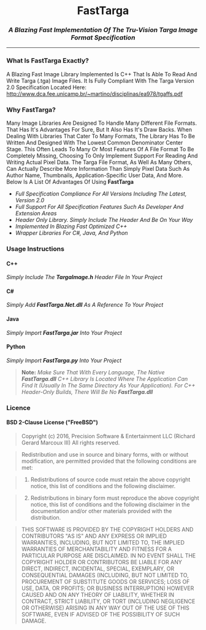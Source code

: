 # <center>**FastTarga**<center>

### <center>*A Blazing Fast Implementation Of The Tru-Vision Targa Image Format Specification*</center>

---

### **What Is FastTarga Exactly?**
A Blazing Fast Image Library Implemented Is C++ That Is Able To Read And Write Targa (.tga) Image Files.  It Is Fully Compliant With The Targa Version 2.0 Specification Located Here: http://www.dca.fee.unicamp.br/~martino/disciplinas/ea978/tgaffs.pdf

### **Why FastTarga?**

Many Image Libraries Are Designed To Handle Many Different File Formats.  That Has It's Advantages For Sure, But It Also Has It's Draw Backs.  When Dealing With Libraries That Cater To Many Formats, The Library Has To Be Written And Designed With The Lowest Common Denominator Center Stage.  This Often Leads To Many Or Most Features Of A File Format To Be Completely Missing, Choosing To Only Implement Support For Reading And Writing Actual Pixel Data.  The Targa File Format, As Well As Many Others, Can Actually Describe More Information  Than Simply Pixel Data Such As Author Name, Thumbnails, Application-Specific User Data, And More.   Below Is A List Of Advantages Of Using **FastTarga**

 + *Full Specification Compliance For All Versions Including The Latest, Version 2.0*
 + *Full Support For All Specification Features Such As Developer And Extension Areas*
 + *Header Only Library.  Simply Include The Header And Be On Your Way*
 + *Implemented In Blazing Fast Optimized C++*
 + *Wrapper Libraries For C#, Java, And Python*

### **Usage Instructions**

#### **C++**

*Simply Include The **TargaImage.h** Header File In Your Project*

#### **C#**

*Simply Add **FastTarga.Net.dll** As A Reference To Your Project*

#### **Java**

*Simply Import **FastTarga.jar** Into Your Project*

#### **Python**

*Simply Import **FastTarga.py** Into Your Project*

>**Note:** *Make Sure That With Every Language, The Native **FastTarga.dll** C++ Library Is Located Where The Application Can Find It (Usually In The Same Directory As Your Application).  For C++ Header-Only Builds, There Will Be No **FastTarga.dll***

### **Licence**
#### BSD 2-Clause License ("FreeBSD") 

>Copyright (c) 2016, Precision Software & Entertainment LLC (Richard Gerard Marcoux III)
All rights reserved.

>Redistribution and use in source and binary forms, with or without modification, are permitted provided that the following conditions are met:

>1. Redistributions of source code must retain the above copyright notice, this list of conditions and the following disclaimer.

>2. Redistributions in binary form must reproduce the above copyright notice, this list of conditions and the following disclaimer in the documentation and/or other materials provided with the distribution.

>THIS SOFTWARE IS PROVIDED BY THE COPYRIGHT HOLDERS AND CONTRIBUTORS "AS IS" AND ANY EXPRESS OR IMPLIED WARRANTIES, INCLUDING, BUT NOT LIMITED TO, THE IMPLIED WARRANTIES OF MERCHANTABILITY AND FITNESS FOR A PARTICULAR PURPOSE ARE DISCLAIMED. IN NO EVENT SHALL THE COPYRIGHT HOLDER OR CONTRIBUTORS BE LIABLE FOR ANY DIRECT, INDIRECT, INCIDENTAL, SPECIAL, EXEMPLARY, OR CONSEQUENTIAL DAMAGES (INCLUDING, BUT NOT LIMITED TO, PROCUREMENT OF SUBSTITUTE GOODS OR SERVICES; LOSS OF USE, DATA, OR PROFITS; OR BUSINESS INTERRUPTION) HOWEVER CAUSED AND ON ANY THEORY OF LIABILITY, WHETHER IN CONTRACT, STRICT LIABILITY, OR TORT (INCLUDING NEGLIGENCE OR OTHERWISE) ARISING IN ANY WAY OUT OF THE USE OF THIS SOFTWARE, EVEN IF ADVISED OF THE POSSIBILITY OF SUCH DAMAGE.